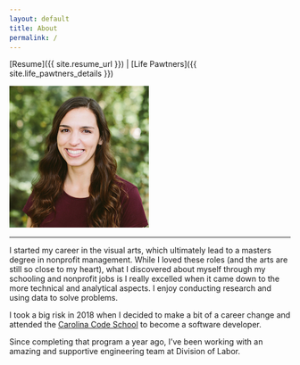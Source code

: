 ```yaml
---
layout: default
title: About
permalink: /
---
```


[Resume]({{ site.resume_url }}) | [Life Pawtners]({{ site.life_pawtners_details }})

![Me](/assets/my_photo.jpg)
* * *
I started my career in the visual arts, which ultimately lead to a masters degree in nonprofit management. While I loved these roles (and the arts are still so close to my heart), what I discovered about myself through my schooling and nonprofit jobs is I really excelled when it came down to the more technical and analytical aspects. I enjoy conducting research and using data to solve problems.

I took a big risk in 2018 when I decided to make a bit of a career change and attended the [Carolina Code School](https://carolinacodeschool.org/) to become a software developer.

Since completing that program a year ago, I’ve been working with an amazing and supportive engineering team at Division of Labor.
